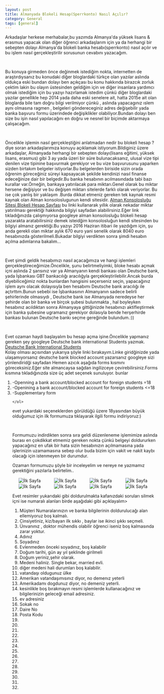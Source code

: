 ```yaml
---
layout: post
title: Almanyada Blokeli Hesap(Sperrkonto) Nasıl Açılır?
category: General
tags: [general]
---
```

<p>
Arkadaşlar herkese merhabalar,bu yazımda Almanya'da yüksek lisans & erasmus yapacak olan diğer öğrenci arkadaşlarım için 
ya da herhangi bir sebepten dolayı Almanya'da blokeli banka hesabı(sperrkonto) nasıl açılır ve bu işlem nasıl gerçekleştirilir sorusunun cevabını yazacağım.
</p>
<br>
<p>
Bu konuya girmeden önce değinmek istediğim nokta, internetten de araştırdıysanız bu konudaki diğer bloglardaki türkçe olan yazılar aslında oldukça eski bundan dolayı
ben açıkçası bu konu hakkında birazcık zorluk çektim lakin bu olayın üstesinden geldiğim için ve diğer insanlara yardımcı olmak istediğim için bu yazıyı hazırlamak istedim 
çünkü diğer bloglardaki yazılar genellikle hep 2014 yada daha eski senelere ait, hatta 2015e ait olan bloglarda bile tam doğru bilgi verilmiyor çünkü , aslında yapacagınız
ıslem aynı olmasına ragmen , belgeleri göndereceginiz adres değişebilir yada banka başvuru formu üzerindede değişiklikler olabiliyor.Bundan dolayı ben size bu işin
nasıl yapılacağını en doğru ve nesnel bir biçimde aktarmaya çalışacağım.
<p>
<br>

<p>Öncelikle işlemin nasıl gerçekleştiğini anlatmadan nedir bu blokeli hesap ? diye soran arkadaşlarımıza konuyu açıklamak istiyorum.Bildiginiz üzere arkadaşlar, Almanyada 
herhangi bir sebepten dolayı(lisans eğitimi, yüksek lisans, erasmus) gibi 3 ay yada üzeri bir süre bulunacaksanız, ulusal vize tipi denilen vize tipinine başvurmak gerekiyor
ve bu vize başvurusunu yaparken sizden birtakım belgeler istiyorlar.Bu belgelerden biriside sizin orada öğrenim göreceğiniz süreyi kapsayacak şekilde kendinizi nasıl finanse 
edeceğinize dair bir belgedir.Bu banka hesabının acılmasındada tabi bazı kurallar var.Örneğin, bankaya yatırılacak para miktarı.Genel olarak bu miktar hersene değişiyor ve bu 
değişen miktarı sitelerde farklı olarak veriyorlar. Bu ise çok yanlış bir yaklaşım .Burda dikkat etmeniz gereken tek kaynak resmi kaynak olan Alman konsoloslugunun kendi sitesidir.
<a href="http://www.tuerkei.diplo.de/Vertretung/tuerkei/tr/03-rk/08-beglaubigungen-und-beurkundungen/sperrkonto.html"   target="_blank">Alman Konsolosluğu Sitesi Blokeli Hesap Sayfası</a> 
bu linki kullanarak yıllık olarak nekadar miktar yatırılması gerektiği hakkında bilgiyi sayfadan alabilirsiniz.Eğer link tıkladığınızda çalışmıyorsa googleye alman konsolosluğu blokeli hesap
yazarakta aratabilirsiniz demek isteidğim konsolosluğun kendi sitesinden bu bilgiyi almanız gerektiği.Bu yazıyı 2016 Haziran itibari ile yazdığım için, şu anda gerekli olan miktar aylık 670 euro
yani senelik olarak 8040 euro hesabınızda gösterilmeli.Bukadar bilgiyi verdikten sonra şimdi hesabın açılma adımlarına bakalım... </p>
<p>
<br>

<p>Evet şimdi geldik hesabımızı nasıl açacağımıza ve hangi işlemleri gerçekleştireceğimize.Öncelikle, şunu belirtmeliyimki, bloke hesabı açmak içni aslında 2 şansınız var ya Almanyanın kendi bankası
olan Deutsche bank, yada İşbankası GBT bankacılığı aracılığyla gerçekleştirilebilir.Ancak burda diyebiliceğimiz nokta bunlardan hangisini seçerseniz seçin, yapacağınız işlem aynı olacak dolayısıyla ben
hesabımı Deutsche bank aracılığı ile açtırttım.Bunun sebebi ise İşbankasının Almanyanın sadece belirli şehirlerinde olmasıydı , Deutsche bank ise Almanyada neredeyse her şehirde olan bir banka ve birçok 
şubesi bulunmakta , hal boyleyken hesabınız acıldıktan sonra Almanyaya gittiğinizde hesabınızı aktifleştirmek için banka şubesine ugramanız gerekiyor dolasıyla bende herşerhirde bankası bulunan Deutsche bankı
seçme gereğinde bulundum.:))
</p>
<br>

<p> Evet ozaman haydi başlayalım bu hesap açma işine.Öncelikle yapmanız gereken şey googleye Deutsche bank international Students  yazmak. <br>
<a href="https://www.deutsche-bank.de/pfb/content/pk-konto-und-karte-international-students.html?pfb_tab=34880-34884"   target="_blank">Deutsche Bank International Students</a> <br>
Kolay olması açısından yukarıya şöyle linki bırakayım.Linke giridğinizde yada ulaşamıyorsanız deutsche bank blocked account yazarsanız googleye sizi yönlendiridği sayfadan
Hemen azıcık aşağıda forms kısmını göreceksiniz.Eğer site almancaysa sağdan ingilizceye çevirebilirsiniz.Forms kısmına tıkladığınızda size üç adet
seçenek sunuluyor.
 bunlar
    <ol>
    <li> -Openning a bank account/blocked account for foreign students =18 </li>
    <li>-Openining a bank account/blocked account for foreign students <=18</li>
    <li>-Supplementary form</li>
    
    </ol>
    
evet yukardaki seçeneklerden görüldüğü üzere 18yasından büyük olduğumuz için ilk formumuza tıklayarak ilgili formu indiriyoruz:)
</p>

<br>
<p>Formumuzu indirdikten sonra sıra geldi düzenleneme işlemimize aslında burası en çokdikkat etmemiz gereken nokta çünkü belgeyi doldururken yapacağınız en ufak bir hata
sizin  hesabınızın açılmamasına yada işlerinizin uzamamasına sebep olur buda bizim için vakit ve nakit kaybı olacağı için istenmeyen bir durumdur.
</p>

<p> Ozaman formumuzu şöyle bir inceleyelim ve nereye ne yazmamız gerektiğini yazılarla belirtelim.. </p>

<img style="max-width: 100%;" align="center" hspace="20" src="/images/AlmanyaBlokeliHesapAcimi/1.png" alt="İlk Sayfa" height="auto">
<img style="max-width: 100%;" align="center" hspace="20" src="/images/AlmanyaBlokeliHesapAcimi/2.png" alt="İlk Sayfa" height="auto">
<img style="max-width: 100%;" align="center" hspace="20" src="/images/AlmanyaBlokeliHesapAcimi/3.png" alt="İlk Sayfa" height="auto">
<img style="max-width: 100%;" align="center" hspace="20" src="/images/AlmanyaBlokeliHesapAcimi/4.png" alt="İlk Sayfa" height="auto">
<img style="max-width: 100%;" align="center" hspace="20" src="/images/AlmanyaBlokeliHesapAcimi/5.png" alt="İlk Sayfa" height="auto">
<img style="max-width: 100%;" align="center" hspace="20" src="/images/AlmanyaBlokeliHesapAcimi/6.png" alt="İlk Sayfa" height="auto">
<img style="max-width: 100%;" align="center" hspace="20" src="/images/AlmanyaBlokeliHesapAcimi/7.png" alt="İlk Sayfa" height="auto">
<img style="max-width: 100%;" align="center" hspace="20" src="/images/AlmanyaBlokeliHesapAcimi/8.png" alt="İlk Sayfa" height="auto">

<p> Evet resimler yukarıdaki gibi doldurulmakta kafanızdaki soruları silmek içni ise numaralı alanları birde aşağıdaki gibi açıklayalım>

<ol>
<li>Müşteri Numaralarınızın ve banka bilgilerinin doldurulucağı alan ellemiyoruz boş kalmalı.   </li>
<li> Cinsiyetiniz, kiz/bayan ilk sıkkı , baylar ise ikinci şıkkı seçmeli.  </li>
<li> Ünvanınız , doktor mühendis olabilir öğrenci iseniz boş kalmasında zarar yoktur.  </li>
<li> Adınız  </li>
<li> Soyadınız  </li>
<li>Evlenmeden önceki soyadınız, boş kalabilir   </li>
<li> Doğum tarihi, gün ay yıl şeklinde girilmeli  </li>
<li>  Doğum yeriniz,şehir olarak. </li>
<li> Medeni haliniz. Single bekar, married evli.  </li>
<li> diğer medeni hali durumları boş kalabilir.  </li>
<li> vatandaşı oldugunuz ülke   </li>
<li> Amerikan vatandaşımısınız diyor, no demenız yeterli  </li>
<li>Amerikadamı dogdunuz diyor, no demeniz yeterli.   </li>
<li> kesinlikle boş bırakmayın resmi işlemlerde kullanacağınız ve bilgilerinizin geleceği email adresiniz.  </li>
<li>  ev adresiniz </li>
<li>  Sokak no </li>
<li>   Daire No</li>
<li> Posta Kodu  </li>
<li>   </li>
<li>   </li>
<li>   </li>
<li>   </li>
<li>   </li>
<li>   </li>
<li>   </li>
<li>   </li>
<li>   </li>
<li>   </li>
<li>   </li>
<li>   </li>
<li>   </li>
<li>   </li>

</ol>
